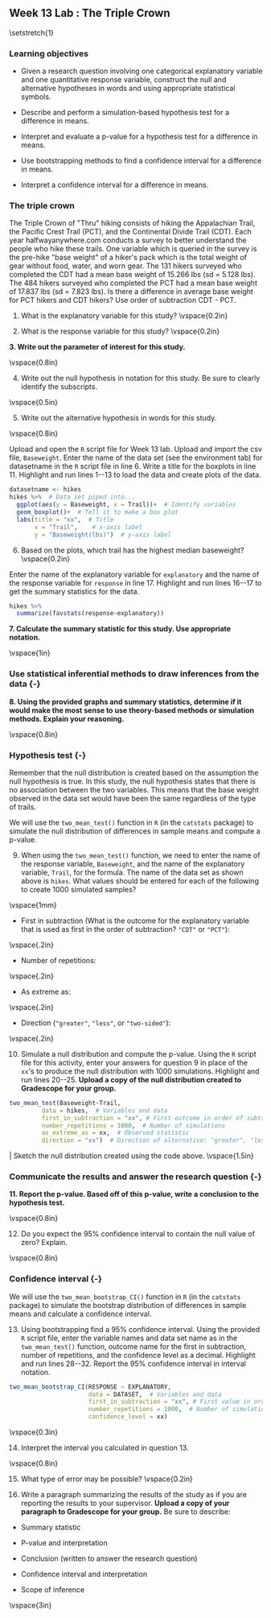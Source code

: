## Week 13 Lab :  The Triple Crown

\setstretch{1}

### Learning objectives

* Given a research question involving one categorical explanatory variable and one quantitative response variable, construct the null and alternative hypotheses
  in words and using appropriate statistical symbols.

* Describe and perform a simulation-based hypothesis test for a difference in means.

* Interpret and evaluate a p-value for a hypothesis test for a difference in means.

* Use bootstrapping methods to find a confidence interval for a difference in means.

* Interpret a confidence interval for a difference in means.

### The triple crown 

The Triple Crown of "Thru" hiking consists of hiking the Appalachian Trail, the Pacific Crest Trail (PCT), and the Continental Divide Trail (CDT). Each year halfwayanywhere.com conducts a survey to better understand the people who hike these trails. One variable which is queried in the survey is the pre-hike "base weight" of a hiker's pack which is the total weight of gear without food, water, and worn gear. The 131 hikers surveyed who completed the CDT had a mean base weight of 15.266 lbs (sd = 5.128 lbs).  The 484 hikers surveyed who completed the PCT had a mean base weight of 17.837 lbs (sd = 7.823 lbs). Is there a difference in average base weight for PCT hikers and CDT hikers?  Use order of subtraction CDT - PCT.  

1. What is the explanatory variable for this study?
\vspace{0.2in}

2. What is the response variable for this study?
\vspace{0.2in}

**3. Write out the parameter of interest for this study.**

\vspace{0.8in}

4.  Write out the null hypothesis in notation for this study.  Be sure to clearly identify the subscripts.

\vspace{0.5in}

5. Write out the alternative hypothesis in words for this study.

\vspace{0.8in}

Upload and open the `R` script file for Week 13 lab. Upload and import the csv file, `Baseweight`. Enter the name of the data set (see the environment tab) for datasetname in the `R` script file in line 6. Write a title for the boxplots in line 11. Highlight and run lines 1--13 to load the data and create plots of the data.


```r
datasetname <- hikes 
hikes %>%  # Data set piped into...
  ggplot(aes(y = Baseweight, x = Trail))+  # Identify variables
  geom_boxplot()+  # Tell it to make a box plot
  labs(title = "xx",  # Title
       x = "Trail",    # x-axis label
       y = "Baseweight(lbs)")  # y-axis label
```

6. Based on the plots, which trail has the highest median baseweight?
\vspace{0.2in}

Enter the name of the explanatory variable for `explanatory` and the name of the response variable for `response` in line 17.  Highlight and run lines 16--17 to get the summary statistics for the data.


```r
hikes %>%
  summarize(favstats(response~explanatory))
```
**7. Calculate the summary statistic for this study.  Use appropriate notation.**

\vspace{1in}

### Use statistical inferential methods to draw inferences from the data {-}

**8.  Using the provided graphs and summary statistics, determine if it would make the most sense to use theory-based methods or simulation methods.  Explain your reasoning.**

\vspace{0.8in}

### Hypothesis test {-}

Remember that the null distribution is created based on the assumption the null hypothesis is true.  In this study, the null hypothesis states that there is no association between the two variables.  This means that the base weight observed in the data set would have been the same regardless of the type of trails.

We will use the `two_mean_test()` function in `R` (in the `catstats` package) to simulate the null distribution of differences in sample means and compute a p-value. 

9.  When using the `two_mean_test()` function, we need to enter the name of the response variable, `Baseweight`, and the name of the explanatory variable, `Trail`, for the formula.  The name of the data set as shown above is `hikes`.  What values should be entered for each of the following to create 1000 simulated samples?

\vspace{1mm}
* First in subtraction (What is the outcome for the explanatory variable that is used as first in the order of subtraction? `"CDT"` or `"PCT"`):

\vspace{.2in}
* Number of repetitions:
    
\vspace{.2in}
* As extreme as:
    
\vspace{.2in}
* Direction (`"greater"`, `"less"`, or `"two-sided"`):

\vspace{.2in}

10.  Simulate a null distribution and compute the p-value. Using the `R` script file for this activity, enter your answers for question 9 in place of the `xx`'s to produce the null distribution with 1000 simulations.  Highlight and run lines 20--25.  **Upload a copy of the null distribution created to Gradescope for your group.**


```r
two_mean_test(Baseweight~Trail, 
         data = hikes,  # Variables and data
         first_in_subtraction = "xx", # First outcome in order of subtraction
         number_repetitions = 1000,  # Number of simulations
         as_extreme_as = xx,  # Observed statistic
         direction = "xx")  # Direction of alternative: "greater", "less", or "two-sided"
```

|        Sketch the null distribution created using the code above.
\vspace{1.5in}

### Communicate the results and answer the research question {-}

**11.  Report the p-value. Based off of this p-value, write a conclusion to the hypothesis test.**

\vspace{0.8in}

12. Do you expect the 95\% confidence interval to contain the null value of zero?  Explain.

\vspace{0.8in}

### Confidence interval {-}

We will use the `two_mean_bootstrap_CI()` function in `R` (in the `catstats` package) to simulate the bootstrap distribution of differences in sample means and calculate a confidence interval. 

13. Using bootstrapping find a 95\% confidence interval. Using the provided `R` script file, enter the variable names and data set name as in the `two_mean_test()` function, outcome name for the first in subtraction, number of repetitions, and the confidence level as a decimal.  Highlight and run lines 28--32. Report the 95\% confidence interval in interval notation.

```r
two_mean_bootstrap_CI(RESPONSE ~ EXPLANATORY, 
                      data = DATASET,  # Variables and data
                      first_in_subtraction = "xx", # First value in order of subtraction
                      number_repetitions = 1000,  # Number of simulations
                      confidence_level = xx)
```

\vspace{0.3in}

14. Interpret the interval you calculated in question 13. 

\vspace{0.8in}

15.  What type of error may be possible?
\vspace{0.2in}

16.  Write a paragraph summarizing the results of the study as if you are reporting the results to your supervisor.  **Upload a copy of your paragraph to Gradescope for your group.**  Be sure to describe:

* Summary statistic

* P-value and interpretation

* Conclusion (written to answer the research question)

* Confidence interval and interpretation

* Scope of inference

\vspace{3in}




